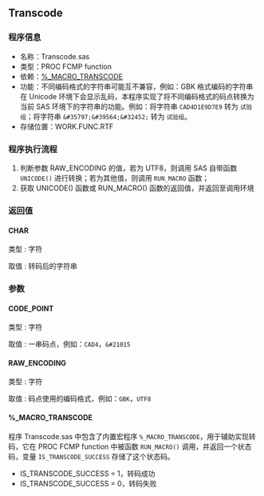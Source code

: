 ## Transcode

### 程序信息

- 名称：Transcode.sas
- 类型：PROC FCMP function
- 依赖：[%_MACRO_TRANSCODE](#_macro_transcode)
- 功能：不同编码格式的字符串可能互不兼容，例如：GBK 格式编码的字符串在 Unicode 环境下会显示乱码，本程序实现了将不同编码格式的码点转换为当前 SAS 环境下的字符串的功能。例如：将字符串 `CAD4D1E9D7E9` 转为 `试验组`；将字符串 `&#35797;&#39564;&#32452;` 转为 `试验组`。
- 存储位置：WORK.FUNC.RTF

### 程序执行流程
1. 判断参数 RAW_ENCODING 的值，若为 UTF8，则调用 SAS 自带函数 `UNICODE()` 进行转换；若为其他值，则调用 `RUN_MACRO` 函数；
2. 获取 UNICODE() 函数或 RUN_MACRO() 函数的返回值，并返回至调用环境

### 返回值
#### CHAR
类型 : 字符

取值 : 转码后的字符串

### 参数

#### CODE_POINT
类型 : 字符

取值 : 一串码点，例如：`CAD4`，`&#21015`

#### RAW_ENCODING
类型 : 字符

取值 : 码点使用的编码格式，例如：`GBK`，`UTF8`

#### %_MACRO_TRANSCODE
程序 Transcode.sas 中包含了内置宏程序 `%_MACRO_TRANSCODE`，用于辅助实现转码，它在 PROC FCMP function 中被函数 `RUN_MACRO()` 调用，并返回一个状态码，变量 `IS_TRANSCODE_SUCCESS` 存储了这个状态码。

- IS_TRANSCODE_SUCCESS = 1，转码成功
- IS_TRANSCODE_SUCCESS = 0，转码失败
